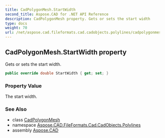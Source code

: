 ```yaml
---
title: CadPolygonMesh.StartWidth
second_title: Aspose.CAD for .NET API Reference
description: CadPolygonMesh property. Gets or sets the start width
type: docs
weight: 70
url: /net/aspose.cad.fileformats.cad.cadobjects.polylines/cadpolygonmesh/startwidth/
---
```

## CadPolygonMesh.StartWidth property

Gets or sets the start width.

```csharp
public override double StartWidth { get; set; }
```

### Property Value

The start width.

### See Also

* class [CadPolygonMesh](../)
* namespace [Aspose.CAD.FileFormats.Cad.CadObjects.Polylines](../../cadpolygonmesh/)
* assembly [Aspose.CAD](../../../)


